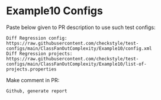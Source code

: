 # Example10 Configs
Paste below given to PR description to use such test configs:
```
Diff Regression config: https://raw.githubusercontent.com/checkstyle/test-configs/main/ClassFanOutComplexity/Example10/config.xml
Diff Regression projects: https://raw.githubusercontent.com/checkstyle/test-configs/main/ClassFanOutComplexity/Example10/list-of-projects.properties
```
Make comment in PR:
```
Github, generate report
```
